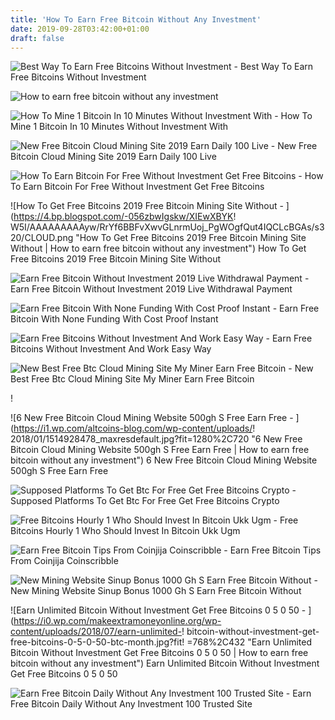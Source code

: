 ```yaml
---
title: 'How To Earn Free Bitcoin Without Any Investment'
date: 2019-09-28T03:42:00+01:00
draft: false
---
```


![Best Way To Earn Free Bitcoins Without Investment - ](https://4.bp.blogspot.com/-A4iWKJ4tuaY/XDwl4C0oObI/AAAAAAAAI4c/O1afyaW0rp8h5r_aPheV174KQXqHNNueACLcBGAs/s640/Head.png "Best Way To Earn Free Bitcoins Without Investment | How to earn free bitcoin without any investment") Best Way To Earn Free Bitcoins Without Investment

![How to earn free bitcoin without any investment](https://www.southlaisthefuture.com/wp-content/uploads/2019/05/1558176193_maxresdefault-980x400.jpg "How to earn free bitcoin without any investment") 

![How To Mine 1 Bitcoin In 10 Minutes Without Investment With - ](https://worldvideos.club/wp-content/uploads/2019/01/yt-19138-How-To-Mine-1-Bitcoin-in-10-Minutes-without-investment-with-Blockchain-November-2018-Updated.jpg "How To Mine 1 Bitcoin In 10 !   Minutes Without Investment With | How to earn free bitcoin without any investment") How To Mine 1 Bitcoin In 10 Minutes Without Investment With

![New Free Bitcoin Cloud Mining Site 2019 Earn Daily 100 Live - ](https://i.pinimg.com/474x/de/de/19/dede193857eeca0780fc48cbf96228ec.jpg "New Free Bitcoin Cloud Mining Site 2019 Earn Daily 100 Live | How to earn free bitcoin without any investment") New Free Bitcoin Cloud Mining Site 2019 Earn Daily 100 Live

![How To Earn Bitcoin For Free Without Investment Get Free Bitcoins - ](https://i.gr-assets.com/images/S/compressed.photo.goodreads.com/books/1562683460l/46816089._SY475_.jpg "How To Earn Bitcoin For Free Without Investment Get Free Bitcoins | How to earn free bitcoin without any investment") How To Earn Bitcoin For Free Without Investment Get Free Bitcoins

![How To Get Free Bitcoins 2019 Free Bitcoin Mining Site Without - ](https://4.bp.blogspot.com/-056zbwIgskw/XIEwXBYK!   W5I/AAAAAAAAAyw/RrYf6BBFvXwvGLnrmUoj_PgWOgfQut4IQCLcBGAs/s320/CLOUD.png "How To Get Free Bitcoins 2019 Free Bitcoin Mining Site Without | How to earn free bitcoin without any investment") How To Get Free Bitcoins 2019 Free Bitcoin Mining Site Without

![Earn Free Bitcoin Without Investment 2019 Live Withdrawal Payment - ](https://i.ytimg.com/vi/Yhrnn-5KtDk/maxresdefault.jpg "Earn Free Bitcoin Without Investment 2019 Live Withdrawal Payment | How to earn free bitcoin without any investment") Earn Free Bitcoin Without Investment 2019 Live Withdrawal Payment

![Earn Free Bitcoin With None Funding With Cost Proof Instant - ](https://i.ytimg.com/vi/8Ruyzum1iVI/hqdefault.jpg "Earn Free Bitcoin With None Funding With Cost Proof Instant !   | How to earn free bitcoin without any investment") Earn Free Bitcoin With None Funding With Cost Proof Instant

![Earn Free Bitcoins Without Investment And Work Easy Way - ](http://howtoearnbitcoins.ga/wp-content/uploads/2018/05/how-to-earn-free-bitcoins-real-ways.jpg "Earn Free Bitcoins Without Investment And Work Easy Way | How to earn free bitcoin without any investment") Earn Free Bitcoins Without Investment And Work Easy Way

![New Best Free Btc Cloud Mining Site My Miner Earn Free Bitcoin - ](https://upcrypto.org/wp-content/uploads/2019/05/new-best-free-btc-cloud-mining-site-my-miner-earn-free-bitcoin-without-investment.jpg "New Best Free Btc Cloud Mining Site My Miner Earn Free Bitcoin | How to earn free bitcoin without any investment") New Best Free Btc Cloud Mining Site My Miner Earn Free Bitcoin

!

![6 New Free Bitcoin Cloud Mining Website 500gh S Free Earn Free - ](https://i1.wp.com/altcoins-blog.com/wp-content/uploads/!   2018/01/1514928478_maxresdefault.jpg?fit=1280%2C720 "6 New Free Bitcoin Cloud Mining Website 500gh S Free Earn Free | How to earn free bitcoin without any investment") 6 New Free Bitcoin Cloud Mining Website 500gh S Free Earn Free

![Supposed Platforms To Get Btc For Free Get Free Bitcoins Crypto - ](https://www.cryptopostgazette.com/wp-content/uploads/2018/09/bitcoin.jpg "Supposed Platforms To Get Btc For Free Get Free Bitcoins Crypto | How to earn free bitcoin without any investment") Supposed Platforms To Get Btc For Free Get Free Bitcoins Crypto

![Free Bitcoins Hourly 1 Who Should Invest In Bitcoin Ukk Ugm - ](https://moneyconnexion.com/wp-content/uploads/2018/03/free_bitcoin.png "Free Bitcoins Hourly 1 Who Should Invest In !   Bitcoin Ukk Ugm | How to earn free bitcoin without any investment") Free Bitcoins Hourly 1 Who Should Invest In Bitcoin Ukk Ugm

![Earn Free Bitcoin Tips From Coinjija Coinscribble - ](https://coinscribble.com/wp-content/uploads/2018/11/download.jpg "Earn Free Bitcoin Tips From Coinjija Coinscribble | How to earn free bitcoin without any investment") Earn Free Bitcoin Tips From Coinjija Coinscribble

![New Mining Website Sinup Bonus 1000 Gh S Earn Free Bitcoin Without - ](https://i.ytimg.com/vi/fkuelS8SCj8/maxresdefault.jpg "New Mining Website Sinup Bonus 1000 Gh S Earn Free Bitcoin Without | How to earn free bitcoin without any investment") New Mining Website Sinup Bonus 1000 Gh S Earn Free Bitcoin Without

![Earn Unlimited Bitcoin Without Investment Get Free Bitcoins 0 5 0 50 - ](https://i0.wp.com/makeextramoneyonline.org/wp-content/uploads/2018/07/earn-unlimited-!   bitcoin-without-investment-get-free-bitcoins-0-5-0-50-btc-month.jpg?fit!   =768%2C432 "Earn Unlimited Bitcoin Without Investment Get Free Bitcoins 0 5 0 50 | How to earn free bitcoin without any investment") Earn Unlimited Bitcoin Without Investment Get Free Bitcoins 0 5 0 50

![Earn Free Bitcoin Daily Without Any Investment 100 Trusted Site - ](https://i.pinimg.com/736x/31/86/a7/3186a7295fab296e9a1fdd86d707b9e9.jpg "Earn Free Bitcoin Daily Without Any Investment 100 Trusted Site | How to earn free bitcoin without any investment") Earn Free Bitcoin Daily Without Any Investment 100 Trusted Site